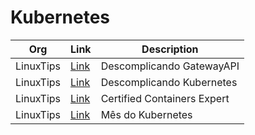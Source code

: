 # Kubernetes

| Org | Link | Description |
|-----|------|-------------|
| LinuxTips | [Link](https://github.com/badtuxx/DescomplicandoGatewayAPI) | Descomplicando GatewayAPI |
| LinuxTips | [Link](https://github.com/badtuxx/DescomplicandoKubernetes) | Descomplicando Kubernetes |
| LinuxTips | [Link](https://github.com/badtuxx/CertifiedContainersExpert) | Certified Containers Expert |
| LinuxTips | [Link](https://github.com/linuxtips/MesDoKubernetes) | Mês do Kubernetes |

